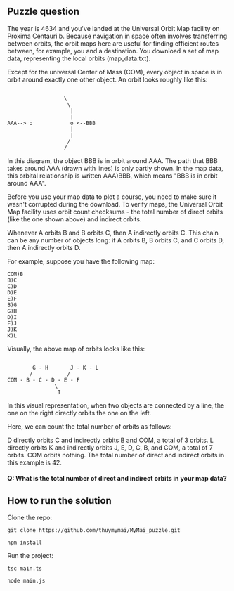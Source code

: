 ## Puzzle question
The year is 4634 and you've landed at the Universal Orbit Map facility on Proxima Centauri b. Because navigation in space often involves transferring between orbits, the orbit maps here are useful for finding efficient routes between, for example, you and a destination. You download a set of map data, representing the local orbits (map_data.txt).

Except for the universal Center of Mass (COM), every object in space is in orbit around exactly one other object. An orbit looks roughly like this:
```

                  \
                   \
                    |
                    |
AAA--> o            o <--BBB
                    |
                    |
                   /
                  /
```
In this diagram, the object BBB is in orbit around AAA. The path that BBB takes around AAA (drawn with lines) is only partly shown. In the map data, this orbital relationship is written AAA)BBB, which means "BBB is in orbit around AAA".

Before you use your map data to plot a course, you need to make sure it wasn't corrupted during the download. To verify maps, the Universal Orbit Map facility uses orbit count checksums - the total number of direct orbits (like the one shown above) and indirect orbits.

Whenever A orbits B and B orbits C, then A indirectly orbits C. This chain can be any number of objects long: if A orbits B, B orbits C, and C orbits D, then A indirectly orbits D.

For example, suppose you have the following map:
```
COM)B
B)C
C)D
D)E
E)F
B)G
G)H
D)I
E)J
J)K
K)L
```
Visually, the above map of orbits looks like this:
```

        G - H       J - K - L
       /           /
COM - B - C - D - E - F
               \
                I
```
In this visual representation, when two objects are connected by a line, the one on the right directly orbits the one on the left.

Here, we can count the total number of orbits as follows:

D directly orbits C and indirectly orbits B and COM, a total of 3 orbits.
L directly orbits K and indirectly orbits J, E, D, C, B, and COM, a total of 7 orbits.
COM orbits nothing.
The total number of direct and indirect orbits in this example is 42.

#### Q: What is the total number of direct and indirect orbits in your map data?

## How to run the solution
Clone the repo:
```
git clone https://github.com/thuymymai/MyMai_puzzle.git
```
```
npm install
```
Run the project:
```
tsc main.ts
```
```
node main.js
```
